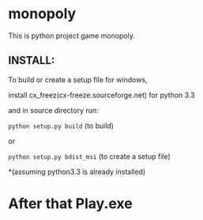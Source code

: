 monopoly
========
This is python project game monopoly. 

INSTALL:
-------
To build or create a setup file for windows,

install cx_freez(cx-freeze.sourceforge.net) for python 3.3

and in source directory run:

`python setup.py build` (to build)

or

`python setup.py bdist_msi`  (to create a setup file)

*(assuming python3.3 is already installed)

After that Play.exe
========
